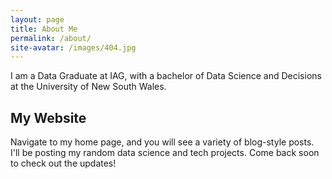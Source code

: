```yaml
---
layout: page
title: About Me
permalink: /about/
site-avatar: /images/404.jpg
---
```


I am a Data Graduate at IAG, with a bachelor of Data Science and Decisions at the University of New South Wales. 

## My Website 

Navigate to my home page, and you will see a variety of blog-style posts. I'll be posting my random data science and tech projects. Come back soon to check out the updates! 


